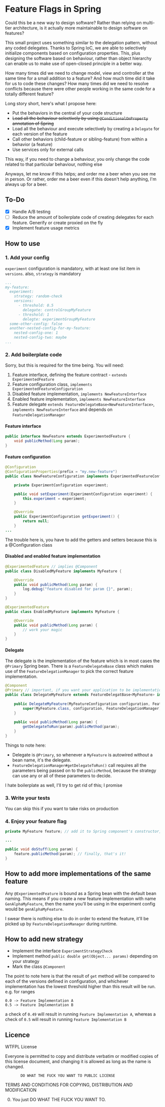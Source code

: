 # Feature Flags in Spring

Could this be a new way to design software? Rather than relying on multi-tier architecture, is it actually more 
maintainable to design software on features?

This small project uses something similar to the delegation pattern, without any coded delegates. Thanks to Spring IoC, 
we are able to selectively initialize components based on configuration properties. This, plus designing the software 
based on behaviour, rather than object hierarchy can enable us to make use of open-closed principle in a better way.  

How many times did we need to change model, view and controller at the same time for a small addition to a feature? 
And how much time did it take for us to code these changes? How many times did we need to resolve conflicts because 
there were other people working in the same code for a totally different feature?  

Long story short, here's what I propose here:
* Put the behaviors in the central of your code structure
* ~~Load all the behaviour selectively by using `@ConditionalOnProperty` annotation of Spring~~
* Load all the behaviour and execute selectively by creating a `Delegate` for each version of the feature 
* Call other behaviors (child-feature or sibling-feature) from within a behavior (a feature) 
* Use services only for external calls

This way, if you need to change a behaviour, you only change the code related to that particular behaviour, nothing else

Anyways, let me know if this helps; and order me a beer when you see me in person. Or rather, order me a beer even if 
this doesn't help anything, I'm always up for a beer.

## To-Do

- [x] Handle A/B testing  
- [ ] Reduce the amount of boilerplate code of creating delegates for each feature. Generify or create proxied on the fly
- [x] Implement feature usage metrics

## How to use

### 1. Add your config

`experiment` configuration is mandatory, with at least one list item in `versions`. also, `strategy` is mandatory
```yaml
...
my-feature:
  experiment:
    strategy: random-check
    versions:
      - threshold: 0.5
        delegate: controlGroupMyFeature
      - threshold: 1
        delegte: experimentGroupMyFeature
  some-other-config: false
  another-nested-config-for-my-feature:
    nested-config-one: 1
    nested-config-two: maybe
...
```

### 2. Add boilerplate code

Sorry, but this is required for the time being. You will need:
1. Feature interface, defining the feature contract - `extends ExperimentedFeature`
2. Feature configuration class, `implements ExperimentedFeatureConfiguration`
3. Disabled feature implementation, `implements NewFeatureInterface`
4. Enabled feature implementation, `implements NewFeatureInterface`
5. Feature delegate `extends FeatureDelegateBase<NewFeatureInterface>`, `implements NewFeatureInterface` and depends on `FeatureDelegationManager`

#### Feature interface
```java
public interface NewFeature extends ExperimentedFeature {
    void publicMethod(Long param);
}
```

#### Feature configuration
```java
@Configuration
@ConfigurationProperties(prefix = "my.new-feature")
public class NewFeatureConfiguration implements ExperimentedFeatureConfiguration {

    private ExperimentConfiguration experiment;

    public void setExperiment(ExperimentConfiguration experiment) {
        this.experiment = experiment;
    }

    @Override
    public ExperimentConfiguration getExperiment() {
        return null;
    }
...
```

The trouble here is, you have to add the getters and setters because this is a @Configuration class

#### Disabled and enabled feature implementation
```java
@ExperimentedFeature // implies @Component
public class DisabledMyFeature implements MyFeature {

    @Override
    public void publicMethod(Long param) {
        log.debug("feature disabled for param {}", param);
    }
}

@ExperimentedFeature
public class EnabledMyFeature implements MyFeature {

    @Override
    public void publicMethod(Long param) {
        // work your magic
    }
}
```

#### Delegate

The delegate is the implementation of the feature which is in most cases the `@Primary` Spring bean. 
There is a `FeatureDelegateBase` class which makes use of the `FeatureDelegationManager` to pick the 
correct feature implementation.

```java
@Component
@Primary // important, if you want your application to be implementation-agnostic
public class DelegateMyFeature extends FeatureDelegatBase<MyFeature> implements MyFeature{
    
    public DelegateMyFeature(MyFeatureConfiguration configuration, FeatureDelegationManager FeatureDelegationManager) {
        super(MyFeature.class, configuration, FeatureDelegationManager);
    }
    
    public void publicMethod(Long param) {
        getDelegateToRun(param).publicMethod(param);
    }
}
```

Things to note here:
* Delegate is `@Primary`, so whenever a `MyFeature` is autowired without a bean name, it's the delegate.
* `FeatureDelegationManager#getDelegateToRun()` call requires all the parameters being passed on to the `publicMethod`, because the strategy can 
use any or all of these parameters to decide.   

I hate boilerplate as well, I'll try to get rid of this; I promise

### 3. Write your tests

You can skip this if you want to take risks on production

### 4. Enjoy your feature flag

```java
private MyFeature feature; // add it to Spring component's constructor, or @Autowire

...

public void doStuff(Long param) {
    feature.publicMethod(param); // finally, that's it!
}
```

## How to add more implementations of the same feature

Any `@ExperimentedFeature` is bound as a Spring bean with the default bean naming. This means if you create a new 
feature implementation with name `GenAlphaMyFeature`, then the name you'll be using in the experiment config would be 
`genAlphaMyFeature`.   

I swear there is nothing else to do in order to extend the feature, it'll be picked up by `FeatureDelegationManager` 
during runtime.

## How to add new strategy

* Implement the interface `ExperimentStrategyCheck` 
* Implement method `public double get(Object... params)` depending on your strategy
* Mark the class `@Component`

The point to note here is that the result of `get` method will be compared to each of the versions defined 
in configuration, and whichever implementation has the lowest threshold higher than this result will be run.  
 e.g. for ranges
```text
0.0 -> Feature Implementation A
0.5 -> Feature Implementation B
```
a check of `0.49` will result in running `Feature Implementation A`, whereas a check of `0.5` will result in running 
`Feature Implementation B`

## Licence

WTFPL License

Everyone is permitted to copy and distribute verbatim or modified
copies of this license document, and changing it is allowed as long
as the name is changed.

           DO WHAT THE FUCK YOU WANT TO PUBLIC LICENSE
TERMS AND CONDITIONS FOR COPYING, DISTRIBUTION AND MODIFICATION

0. You just DO WHAT THE FUCK YOU WANT TO.
